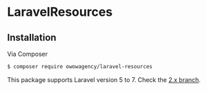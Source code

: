 # LaravelResources

## Installation

Via Composer

``` bash
$ composer require owowagency/laravel-resources
```

This package supports Laravel version 5 to 7. Check the [2.x branch](https://github.com/owowagency/laravel-resources/tree/2.x).
